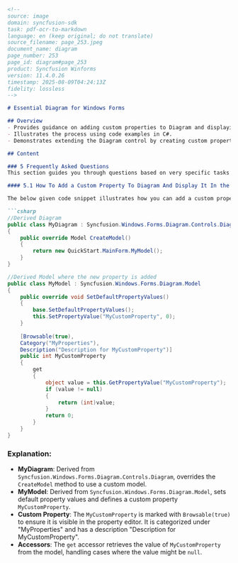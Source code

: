 ```markdown
<!--
source: image
domain: syncfusion-sdk
task: pdf-ocr-to-markdown
language: en (keep original; do not translate)
source_filename: page_253.jpeg
document_name: diagram
page_number: 253
page_id: diagram#page_253
product: Syncfusion Winforms
version: 11.4.0.26
timestamp: 2025-08-09T04:24:13Z
fidelity: lossless
-->

# Essential Diagram for Windows Forms

## Overview
- Provides guidance on adding custom properties to Diagram and displaying them in the Property Editor.
- Illustrates the process using code examples in C#.
- Demonstrates extending the Diagram control by creating custom properties and integrating them into the property editor.

## Content

### 5 Frequently Asked Questions
This section guides you through questions based on very specific tasks in Diagram control.

#### 5.1 How To Add a Custom Property To Diagram And Display It In the Property Editor

The below given code snippet illustrates how you can add a custom property to Diagram and display it in the Property Editor.

```csharp
//Derived Diagram
public class MyDiagram : Syncfusion.Windows.Forms.Diagram.Controls.Diagram
{
    public override Model CreateModel()
    {
        return new QuickStart.MainForm.MyModel();
    }
}

//Derived Model where the new property is added
public class MyModel : Syncfusion.Windows.Forms.Diagram.Model
{
    public override void SetDefaultPropertyValues()
    {
        base.SetDefaultPropertyValues();
        this.SetPropertyValue("MyCustomProperty", 0);
    }
    
    [Browsable(true),
    Category("MyProperties"),
    Description("Description for MyCustomProperty")]
    public int MyCustomProperty
    {
        get
        {
            object value = this.GetPropertyValue("MyCustomProperty");
            if (value != null)
            {
                return (int)value;
            }
            return 0;
        }
    }
}
```

### Explanation:
- **MyDiagram**: Derived from `Syncfusion.Windows.Forms.Diagram.Controls.Diagram`, overrides the `CreateModel` method to use a custom model.
- **MyModel**: Derived from `Syncfusion.Windows.Forms.Diagram.Model`, sets default property values and defines a custom property `MyCustomProperty`.
- **Custom Property**: The `MyCustomProperty` is marked with `Browsable(true)` to ensure it is visible in the property editor. It is categorized under "MyProperties" and has a description "Description for MyCustomProperty".
- **Accessors**: The `get` accessor retrieves the value of `MyCustomProperty` from the model, handling cases where the value might be `null`.

<!-- tags: [Syncfusion, Winforms, Diagram, Custom Properties, Property Editor] keywords: [Diagram, CustomProperty, PropertyEditor, MyCustomProperty, SetDefaultPropertyValues, Model, Browsable, Category, Description, MyDiagram, MyModel] -->
```